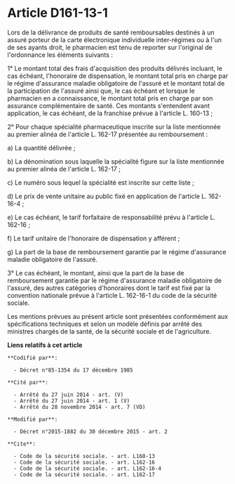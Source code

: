 # Article D161-13-1

Lors de la délivrance de produits de santé remboursables destinés à un assuré porteur de la carte électronique individuelle
inter-régimes ou à l'un de ses ayants droit, le pharmacien est tenu de reporter sur l'original de l'ordonnance les éléments
suivants : 

1° Le montant total des frais d'acquisition des produits délivrés incluant, le cas échéant, l'honoraire de dispensation, le
montant total pris en charge par le régime d'assurance maladie obligatoire de l'assuré et le montant total de la
participation de l'assuré ainsi que, le cas échéant et lorsque le pharmacien en a connaissance, le montant total pris en
charge par son assurance complémentaire de santé. Ces montants s'entendent avant application, le cas échéant, de la franchise
prévue à l'article L. 160-13 ; 

2° Pour chaque spécialité pharmaceutique inscrite sur la liste mentionnée au premier alinéa de l'article L. 162-17 présentée
au remboursement : 

a) La quantité délivrée ; 

b) La dénomination sous laquelle la spécialité figure sur la liste mentionnée au premier alinéa de l'article L. 162-17 ; 

c) Le numéro sous lequel la spécialité est inscrite sur cette liste ; 

d) Le prix de vente unitaire au public fixé en application de l'article L. 162-16-4 ; 

e) Le cas échéant, le tarif forfaitaire de responsabilité prévu à l'article L. 162-16 ; 

f) Le tarif unitaire de l'honoraire de dispensation y afférent ; 

g) La part de la base de remboursement garantie par le régime d'assurance maladie obligatoire de l'assuré. 

3° Le cas échéant, le montant, ainsi que la part de la base de remboursement garantie par le régime d'assurance maladie
obligatoire de l'assuré, des autres catégories d'honoraires dont le tarif est fixé par la convention nationale prévue à
l'article L. 162-16-1 du code de la sécurité sociale. 

Les mentions prévues au présent article sont présentées conformément aux spécifications techniques et selon un modèle définis
par arrêté des ministres chargés de la santé, de la sécurité sociale et de l'agriculture.

**Liens relatifs à cet article**

	**Codifié par**:

	  - Décret n°85-1354 du 17 décembre 1985

	**Cité par**:

	  - Arrêté du 27 juin 2014 - art. (V)
	  - Arrêté du 27 juin 2014 - art. 1 (V)
	  - Arrêté du 28 novembre 2014 - art. 7 (VD)

	**Modifié par**:

	  - Décret n°2015-1882 du 30 décembre 2015 - art. 2

	**Cite**:

	  - Code de la sécurité sociale. - art. L160-13
	  - Code de la sécurité sociale. - art. L162-16
	  - Code de la sécurité sociale. - art. L162-16-4
	  - Code de la sécurité sociale. - art. L162-17
